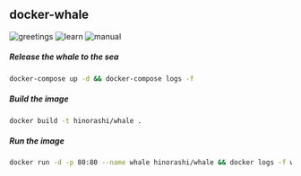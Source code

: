 ## docker-whale

![greetings](https://github.com/hinorashi/whale/actions/workflows/greetings.yml/badge.svg)
![learn](https://github.com/hinorashi/whale/actions/workflows/learn-github-actions.yml/badge.svg)
![manual](https://github.com/hinorashi/whale/actions/workflows/manual.yml/badge.svg)

##### Release the whale to the sea
```bash
docker-compose up -d && docker-compose logs -f
```

##### Build the image
```bash
docker build -t hinorashi/whale .
```

##### Run the image
```bash
docker run -d -p 80:80 --name whale hinorashi/whale && docker logs -f whale
```

